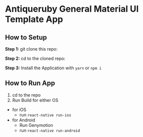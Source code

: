 #  Antiqueruby General Material UI Template App

## How to Setup

**Step 1:** git clone this repo:

**Step 2:** cd to the cloned repo:

**Step 3:** Install the Application with `yarn` or `npm i`


## How to Run App

1. cd to the repo
2. Run Build for either OS
  * for iOS
    * run `react-native run-ios`
  * for Android
    * Run Genymotion
    * run `react-native run-android`